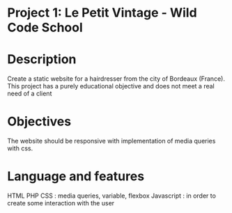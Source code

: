 # Project 1: Le Petit Vintage - Wild Code School

# Description

Create a static website for a hairdresser from the city of Bordeaux (France). This project has a purely educational objective and does not meet a real need of a client

# Objectives

The website should be responsive with implementation of media queries with css.

# Language and features

HTML
PHP
CSS : media queries, variable, flexbox
Javascript : in order to create some interaction with the user
